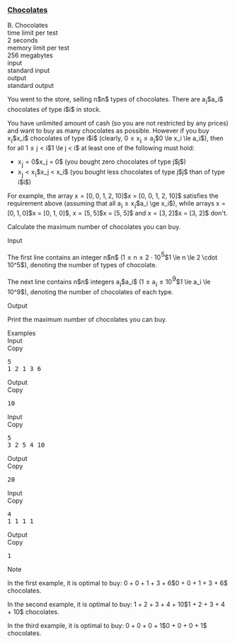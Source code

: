 <h3><a href="https://codeforces.com/contest/1139/problem/B" target="_blank" rel="noopener noreferrer">Chocolates</a></h3>

<div class="header"><div class="title">B. Chocolates</div><div class="time-limit"><div class="property-title">time limit per test</div>2 seconds</div><div class="memory-limit"><div class="property-title">memory limit per test</div>256 megabytes</div><div class="input-file input-standard"><div class="property-title">input</div>standard input</div><div class="output-file output-standard"><div class="property-title">output</div>standard output</div></div><div><p>You went to the store, selling <span class="MathJax_Preview" style="color: inherit;"><span class="MJXp-math" id="MJXp-Span-1"><span class="MJXp-mi MJXp-italic" id="MJXp-Span-2">n</span></span></span>$n$ types of chocolates. There are <span class="MathJax_Preview" style="color: inherit;"><span class="MJXp-math" id="MJXp-Span-3"><span class="MJXp-msubsup" id="MJXp-Span-4"><span class="MJXp-mi MJXp-italic" id="MJXp-Span-5" style="margin-right: 0.05em;">a</span><span class="MJXp-mi MJXp-italic MJXp-script" id="MJXp-Span-6" style="vertical-align: -0.4em;">i</span></span></span></span>$a_i$ chocolates of type <span class="MathJax_Preview" style="color: inherit;"><span class="MJXp-math" id="MJXp-Span-7"><span class="MJXp-mi MJXp-italic" id="MJXp-Span-8">i</span></span></span>$i$ in stock.</p><p>You have unlimited amount of cash (so you are not restricted by any prices) and want to buy as many chocolates as possible. However if you buy <span class="MathJax_Preview" style="color: inherit;"><span class="MJXp-math" id="MJXp-Span-9"><span class="MJXp-msubsup" id="MJXp-Span-10"><span class="MJXp-mi MJXp-italic" id="MJXp-Span-11" style="margin-right: 0.05em;">x</span><span class="MJXp-mi MJXp-italic MJXp-script" id="MJXp-Span-12" style="vertical-align: -0.4em;">i</span></span></span></span>$x_i$ chocolates of type <span class="MathJax_Preview" style="color: inherit;"><span class="MJXp-math" id="MJXp-Span-13"><span class="MJXp-mi MJXp-italic" id="MJXp-Span-14">i</span></span></span>$i$ (clearly, <span class="MathJax_Preview" style="color: inherit;"><span class="MJXp-math" id="MJXp-Span-15"><span class="MJXp-mn" id="MJXp-Span-16">0</span><span class="MJXp-mo" id="MJXp-Span-17" style="margin-left: 0.333em; margin-right: 0.333em;">≤</span><span class="MJXp-msubsup" id="MJXp-Span-18"><span class="MJXp-mi MJXp-italic" id="MJXp-Span-19" style="margin-right: 0.05em;">x</span><span class="MJXp-mi MJXp-italic MJXp-script" id="MJXp-Span-20" style="vertical-align: -0.4em;">i</span></span><span class="MJXp-mo" id="MJXp-Span-21" style="margin-left: 0.333em; margin-right: 0.333em;">≤</span><span class="MJXp-msubsup" id="MJXp-Span-22"><span class="MJXp-mi MJXp-italic" id="MJXp-Span-23" style="margin-right: 0.05em;">a</span><span class="MJXp-mi MJXp-italic MJXp-script" id="MJXp-Span-24" style="vertical-align: -0.4em;">i</span></span></span></span>$0 \le x_i \le a_i$), then for all <span class="MathJax_Preview" style="color: inherit;"><span class="MJXp-math" id="MJXp-Span-25"><span class="MJXp-mn" id="MJXp-Span-26">1</span><span class="MJXp-mo" id="MJXp-Span-27" style="margin-left: 0.333em; margin-right: 0.333em;">≤</span><span class="MJXp-mi MJXp-italic" id="MJXp-Span-28">j</span><span class="MJXp-mo" id="MJXp-Span-29" style="margin-left: 0.333em; margin-right: 0.333em;"><</span><span class="MJXp-mi MJXp-italic" id="MJXp-Span-30">i</span></span></span>$1 \le j < i$ at least one of the following must hold:</p><ul> <li> <span class="MathJax_Preview" style="color: inherit;"><span class="MJXp-math" id="MJXp-Span-31"><span class="MJXp-msubsup" id="MJXp-Span-32"><span class="MJXp-mi MJXp-italic" id="MJXp-Span-33" style="margin-right: 0.05em;">x</span><span class="MJXp-mi MJXp-italic MJXp-script" id="MJXp-Span-34" style="vertical-align: -0.4em;">j</span></span><span class="MJXp-mo" id="MJXp-Span-35" style="margin-left: 0.333em; margin-right: 0.333em;">=</span><span class="MJXp-mn" id="MJXp-Span-36">0</span></span></span>$x_j = 0$ (you bought zero chocolates of type <span class="MathJax_Preview" style="color: inherit;"><span class="MJXp-math" id="MJXp-Span-37"><span class="MJXp-mi MJXp-italic" id="MJXp-Span-38">j</span></span></span>$j$)</li><li> <span class="MathJax_Preview" style="color: inherit;"><span class="MJXp-math" id="MJXp-Span-39"><span class="MJXp-msubsup" id="MJXp-Span-40"><span class="MJXp-mi MJXp-italic" id="MJXp-Span-41" style="margin-right: 0.05em;">x</span><span class="MJXp-mi MJXp-italic MJXp-script" id="MJXp-Span-42" style="vertical-align: -0.4em;">j</span></span><span class="MJXp-mo" id="MJXp-Span-43" style="margin-left: 0.333em; margin-right: 0.333em;"><</span><span class="MJXp-msubsup" id="MJXp-Span-44"><span class="MJXp-mi MJXp-italic" id="MJXp-Span-45" style="margin-right: 0.05em;">x</span><span class="MJXp-mi MJXp-italic MJXp-script" id="MJXp-Span-46" style="vertical-align: -0.4em;">i</span></span></span></span>$x_j < x_i$ (you bought less chocolates of type <span class="MathJax_Preview" style="color: inherit;"><span class="MJXp-math" id="MJXp-Span-47"><span class="MJXp-mi MJXp-italic" id="MJXp-Span-48">j</span></span></span>$j$ than of type <span class="MathJax_Preview" style="color: inherit;"><span class="MJXp-math" id="MJXp-Span-49"><span class="MJXp-mi MJXp-italic" id="MJXp-Span-50">i</span></span></span>$i$) </li></ul><p>For example, the array <span class="MathJax_Preview" style="color: inherit;"><span class="MJXp-math" id="MJXp-Span-51"><span class="MJXp-mi MJXp-italic" id="MJXp-Span-52">x</span><span class="MJXp-mo" id="MJXp-Span-53" style="margin-left: 0.333em; margin-right: 0.333em;">=</span><span class="MJXp-mo" id="MJXp-Span-54" style="margin-left: 0em; margin-right: 0em;">[</span><span class="MJXp-mn" id="MJXp-Span-55">0</span><span class="MJXp-mo" id="MJXp-Span-56" style="margin-left: 0em; margin-right: 0.222em;">,</span><span class="MJXp-mn" id="MJXp-Span-57">0</span><span class="MJXp-mo" id="MJXp-Span-58" style="margin-left: 0em; margin-right: 0.222em;">,</span><span class="MJXp-mn" id="MJXp-Span-59">1</span><span class="MJXp-mo" id="MJXp-Span-60" style="margin-left: 0em; margin-right: 0.222em;">,</span><span class="MJXp-mn" id="MJXp-Span-61">2</span><span class="MJXp-mo" id="MJXp-Span-62" style="margin-left: 0em; margin-right: 0.222em;">,</span><span class="MJXp-mn" id="MJXp-Span-63">10</span><span class="MJXp-mo" id="MJXp-Span-64" style="margin-left: 0em; margin-right: 0em;">]</span></span></span>$x = [0, 0, 1, 2, 10]$ satisfies the requirement above (assuming that all <span class="MathJax_Preview" style="color: inherit;"><span class="MJXp-math" id="MJXp-Span-65"><span class="MJXp-msubsup" id="MJXp-Span-66"><span class="MJXp-mi MJXp-italic" id="MJXp-Span-67" style="margin-right: 0.05em;">a</span><span class="MJXp-mi MJXp-italic MJXp-script" id="MJXp-Span-68" style="vertical-align: -0.4em;">i</span></span><span class="MJXp-mo" id="MJXp-Span-69" style="margin-left: 0.333em; margin-right: 0.333em;">≥</span><span class="MJXp-msubsup" id="MJXp-Span-70"><span class="MJXp-mi MJXp-italic" id="MJXp-Span-71" style="margin-right: 0.05em;">x</span><span class="MJXp-mi MJXp-italic MJXp-script" id="MJXp-Span-72" style="vertical-align: -0.4em;">i</span></span></span></span>$a_i \ge x_i$), while arrays <span class="MathJax_Preview" style="color: inherit;"><span class="MJXp-math" id="MJXp-Span-73"><span class="MJXp-mi MJXp-italic" id="MJXp-Span-74">x</span><span class="MJXp-mo" id="MJXp-Span-75" style="margin-left: 0.333em; margin-right: 0.333em;">=</span><span class="MJXp-mo" id="MJXp-Span-76" style="margin-left: 0em; margin-right: 0em;">[</span><span class="MJXp-mn" id="MJXp-Span-77">0</span><span class="MJXp-mo" id="MJXp-Span-78" style="margin-left: 0em; margin-right: 0.222em;">,</span><span class="MJXp-mn" id="MJXp-Span-79">1</span><span class="MJXp-mo" id="MJXp-Span-80" style="margin-left: 0em; margin-right: 0.222em;">,</span><span class="MJXp-mn" id="MJXp-Span-81">0</span><span class="MJXp-mo" id="MJXp-Span-82" style="margin-left: 0em; margin-right: 0em;">]</span></span></span>$x = [0, 1, 0]$, <span class="MathJax_Preview" style="color: inherit;"><span class="MJXp-math" id="MJXp-Span-83"><span class="MJXp-mi MJXp-italic" id="MJXp-Span-84">x</span><span class="MJXp-mo" id="MJXp-Span-85" style="margin-left: 0.333em; margin-right: 0.333em;">=</span><span class="MJXp-mo" id="MJXp-Span-86" style="margin-left: 0em; margin-right: 0em;">[</span><span class="MJXp-mn" id="MJXp-Span-87">5</span><span class="MJXp-mo" id="MJXp-Span-88" style="margin-left: 0em; margin-right: 0.222em;">,</span><span class="MJXp-mn" id="MJXp-Span-89">5</span><span class="MJXp-mo" id="MJXp-Span-90" style="margin-left: 0em; margin-right: 0em;">]</span></span></span>$x = [5, 5]$ and <span class="MathJax_Preview" style="color: inherit;"><span class="MJXp-math" id="MJXp-Span-91"><span class="MJXp-mi MJXp-italic" id="MJXp-Span-92">x</span><span class="MJXp-mo" id="MJXp-Span-93" style="margin-left: 0.333em; margin-right: 0.333em;">=</span><span class="MJXp-mo" id="MJXp-Span-94" style="margin-left: 0em; margin-right: 0em;">[</span><span class="MJXp-mn" id="MJXp-Span-95">3</span><span class="MJXp-mo" id="MJXp-Span-96" style="margin-left: 0em; margin-right: 0.222em;">,</span><span class="MJXp-mn" id="MJXp-Span-97">2</span><span class="MJXp-mo" id="MJXp-Span-98" style="margin-left: 0em; margin-right: 0em;">]</span></span></span>$x = [3, 2]$ don't.</p><p>Calculate the maximum number of chocolates you can buy.</p></div><div class="input-specification"><div class="section-title">Input</div><p>The first line contains an integer <span class="MathJax_Preview" style="color: inherit;"><span class="MJXp-math" id="MJXp-Span-99"><span class="MJXp-mi MJXp-italic" id="MJXp-Span-100">n</span></span></span>$n$ (<span class="MathJax_Preview" style="color: inherit;"><span class="MJXp-math" id="MJXp-Span-101"><span class="MJXp-mn" id="MJXp-Span-102">1</span><span class="MJXp-mo" id="MJXp-Span-103" style="margin-left: 0.333em; margin-right: 0.333em;">≤</span><span class="MJXp-mi MJXp-italic" id="MJXp-Span-104">n</span><span class="MJXp-mo" id="MJXp-Span-105" style="margin-left: 0.333em; margin-right: 0.333em;">≤</span><span class="MJXp-mn" id="MJXp-Span-106">2</span><span class="MJXp-mo" id="MJXp-Span-107" style="margin-left: 0.267em; margin-right: 0.267em;">⋅</span><span class="MJXp-msubsup" id="MJXp-Span-108"><span class="MJXp-mn" id="MJXp-Span-109" style="margin-right: 0.05em;">10</span><span class="MJXp-mn MJXp-script" id="MJXp-Span-110" style="vertical-align: 0.5em;">5</span></span></span></span>$1 \le n \le 2 \cdot 10^5$), denoting the number of types of chocolate.</p><p>The next line contains <span class="MathJax_Preview" style="color: inherit;"><span class="MJXp-math" id="MJXp-Span-111"><span class="MJXp-mi MJXp-italic" id="MJXp-Span-112">n</span></span></span>$n$ integers <span class="MathJax_Preview" style="color: inherit;"><span class="MJXp-math" id="MJXp-Span-113"><span class="MJXp-msubsup" id="MJXp-Span-114"><span class="MJXp-mi MJXp-italic" id="MJXp-Span-115" style="margin-right: 0.05em;">a</span><span class="MJXp-mi MJXp-italic MJXp-script" id="MJXp-Span-116" style="vertical-align: -0.4em;">i</span></span></span></span>$a_i$ (<span class="MathJax_Preview" style="color: inherit;"><span class="MJXp-math" id="MJXp-Span-117"><span class="MJXp-mn" id="MJXp-Span-118">1</span><span class="MJXp-mo" id="MJXp-Span-119" style="margin-left: 0.333em; margin-right: 0.333em;">≤</span><span class="MJXp-msubsup" id="MJXp-Span-120"><span class="MJXp-mi MJXp-italic" id="MJXp-Span-121" style="margin-right: 0.05em;">a</span><span class="MJXp-mi MJXp-italic MJXp-script" id="MJXp-Span-122" style="vertical-align: -0.4em;">i</span></span><span class="MJXp-mo" id="MJXp-Span-123" style="margin-left: 0.333em; margin-right: 0.333em;">≤</span><span class="MJXp-msubsup" id="MJXp-Span-124"><span class="MJXp-mn" id="MJXp-Span-125" style="margin-right: 0.05em;">10</span><span class="MJXp-mn MJXp-script" id="MJXp-Span-126" style="vertical-align: 0.5em;">9</span></span></span></span>$1 \le a_i \le 10^9$), denoting the number of chocolates of each type.</p></div><div class="output-specification"><div class="section-title">Output</div><p>Print the maximum number of chocolates you can buy.</p></div><div class="sample-tests"><div class="section-title">Examples</div><div class="sample-test"><div class="input"><div class="title">Input<div title="Copy" data-clipboard-target="#id009296903534296149" id="id006862457379762679" class="input-output-copier">Copy</div></div><pre id="id009296903534296149">5
1 2 1 3 6
</pre></div><div class="output"><div class="title">Output<div title="Copy" data-clipboard-target="#id007417732459891377" id="id009858331596889501" class="input-output-copier">Copy</div></div><pre id="id007417732459891377">10</pre></div><div class="input"><div class="title">Input<div title="Copy" data-clipboard-target="#id009057006418598343" id="id0006360638691148413" class="input-output-copier">Copy</div></div><pre id="id009057006418598343">5
3 2 5 4 10
</pre></div><div class="output"><div class="title">Output<div title="Copy" data-clipboard-target="#id0024818453569971421" id="id0043482342388784123" class="input-output-copier">Copy</div></div><pre id="id0024818453569971421">20</pre></div><div class="input"><div class="title">Input<div title="Copy" data-clipboard-target="#id00748473517251673" id="id00593295607325129" class="input-output-copier">Copy</div></div><pre id="id00748473517251673">4
1 1 1 1
</pre></div><div class="output"><div class="title">Output<div title="Copy" data-clipboard-target="#id006782522824799475" id="id004286472014937752" class="input-output-copier">Copy</div></div><pre id="id006782522824799475">1</pre></div></div></div><div class="note"><div class="section-title">Note</div><p>In the first example, it is optimal to buy: <span class="MathJax_Preview" style="color: inherit;"><span class="MJXp-math" id="MJXp-Span-127"><span class="MJXp-mn" id="MJXp-Span-128">0</span><span class="MJXp-mo" id="MJXp-Span-129" style="margin-left: 0.267em; margin-right: 0.267em;">+</span><span class="MJXp-mn" id="MJXp-Span-130">0</span><span class="MJXp-mo" id="MJXp-Span-131" style="margin-left: 0.267em; margin-right: 0.267em;">+</span><span class="MJXp-mn" id="MJXp-Span-132">1</span><span class="MJXp-mo" id="MJXp-Span-133" style="margin-left: 0.267em; margin-right: 0.267em;">+</span><span class="MJXp-mn" id="MJXp-Span-134">3</span><span class="MJXp-mo" id="MJXp-Span-135" style="margin-left: 0.267em; margin-right: 0.267em;">+</span><span class="MJXp-mn" id="MJXp-Span-136">6</span></span></span>$0 + 0 + 1 + 3 + 6$ chocolates.</p><p>In the second example, it is optimal to buy: <span class="MathJax_Preview" style="color: inherit;"><span class="MJXp-math" id="MJXp-Span-137"><span class="MJXp-mn" id="MJXp-Span-138">1</span><span class="MJXp-mo" id="MJXp-Span-139" style="margin-left: 0.267em; margin-right: 0.267em;">+</span><span class="MJXp-mn" id="MJXp-Span-140">2</span><span class="MJXp-mo" id="MJXp-Span-141" style="margin-left: 0.267em; margin-right: 0.267em;">+</span><span class="MJXp-mn" id="MJXp-Span-142">3</span><span class="MJXp-mo" id="MJXp-Span-143" style="margin-left: 0.267em; margin-right: 0.267em;">+</span><span class="MJXp-mn" id="MJXp-Span-144">4</span><span class="MJXp-mo" id="MJXp-Span-145" style="margin-left: 0.267em; margin-right: 0.267em;">+</span><span class="MJXp-mn" id="MJXp-Span-146">10</span></span></span>$1 + 2 + 3 + 4 + 10$ chocolates.</p><p>In the third example, it is optimal to buy: <span class="MathJax_Preview" style="color: inherit;"><span class="MJXp-math" id="MJXp-Span-147"><span class="MJXp-mn" id="MJXp-Span-148">0</span><span class="MJXp-mo" id="MJXp-Span-149" style="margin-left: 0.267em; margin-right: 0.267em;">+</span><span class="MJXp-mn" id="MJXp-Span-150">0</span><span class="MJXp-mo" id="MJXp-Span-151" style="margin-left: 0.267em; margin-right: 0.267em;">+</span><span class="MJXp-mn" id="MJXp-Span-152">0</span><span class="MJXp-mo" id="MJXp-Span-153" style="margin-left: 0.267em; margin-right: 0.267em;">+</span><span class="MJXp-mn" id="MJXp-Span-154">1</span></span></span>$0 + 0 + 0 + 1$ chocolates.</p></div>